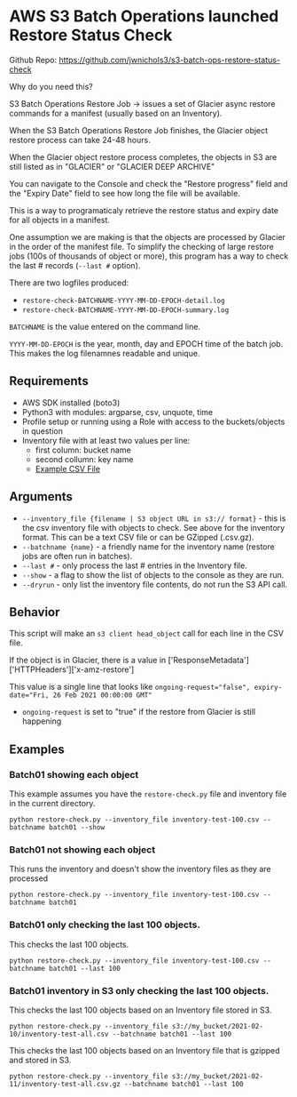 # AWS S3 Batch Operations launched Restore Status Check

Github Repo: https://github.com/jwnichols3/s3-batch-ops-restore-status-check

Why do you need this? 

S3 Batch Operations Restore Job -> issues a set of Glacier async restore commands for a manifest (usually based on an Inventory).

When the S3 Batch Operations Restore Job finishes, the Glacier object restore process can take 24-48 hours.

When the Glacier object restore process completes, the objects in S3 are still listed as in "GLACIER" or "GLACIER DEEP ARCHIVE"

You can navigate to the Console and check the "Restore progress" field and the "Expiry Date" field to see how long the file will be available.

This is a way to programaticaly retrieve the restore status and expiry date for all objects in a manifest. 

One assumption we are making is that the objects are processed by Glacier in the order of the manifest file. To simplify the checking of large restore jobs (100s of thousands of object or more), this program has a way to check the last # records (`--last #` option).

There are two logfiles produced:
* `restore-check-BATCHNAME-YYYY-MM-DD-EPOCH-detail.log`
* `restore-check-BATCHNAME-YYYY-MM-DD-EPOCH-summary.log`
  
`BATCHNAME` is the value entered on the command line.

`YYYY-MM-DD-EPOCH` is the year, month, day and EPOCH time of the batch job. This makes the log filenamnes readable and unique.
## Requirements

* AWS SDK installed (boto3)
* Python3 with modules: argparse, csv, unquote, time
* Profile setup or running using a Role with access to the buckets/objects in question
* Inventory file with at least two values per line:
  * first column: bucket name
  * second collumn: key name
  * [Example CSV File](inventory-example.csv)

## Arguments

* `--inventory_file {filename | S3 object URL in s3:// format}` - this is the csv inventory file with objects to check. See above for the inventory format. This can be a text CSV file or can be GZipped (.csv.gz).
* `--batchname {name}` - a friendly name for the inventory name (restore jobs are often run in batches).
* `--last #` - only process the last # entries in the Inventory file.
* `--show` - a flag to show the list of objects to the console as they are run.
* `--dryrun` - only list the inventory file contents, do not run the S3 API call.

## Behavior

This script will make an `s3 client head_object` call for each line in the CSV file.

If the object is in Glacier, there is a value in ['ResponseMetadata']['HTTPHeaders']['x-amz-restore']

This value is a single line that looks like `ongoing-request="false", expiry-date="Fri, 26 Feb 2021 00:00:00 GMT"`

* `ongoing-request` is set to "true" if the restore from Glacier is still happening
## Examples

### Batch01 showing each object

This example assumes you have the `restore-check.py` file and inventory file in the current directory.
```
python restore-check.py --inventory_file inventory-test-100.csv --batchname batch01 --show
```
### Batch01 not showing each object

This runs the inventory and doesn't show the inventory files as they are processed

```
python restore-check.py --inventory_file inventory-test-100.csv --batchname batch01
```

### Batch01 only checking the last 100 objects.

This checks the last 100 objects.

```
python restore-check.py --inventory_file inventory-test-100.csv --batchname batch01 --last 100
```

### Batch01 inventory in S3 only checking the last 100 objects.

This checks the last 100 objects based on an Inventory file stored in S3.

```
python restore-check.py --inventory_file s3://my_bucket/2021-02-10/inventory-test-all.csv --batchname batch01 --last 100
```

This checks the last 100 objects based on an Inventory file that is gzipped and stored in S3.

```
python restore-check.py --inventory_file s3://my_bucket/2021-02-11/inventory-test-all.csv.gz --batchname batch01 --last 100
```


